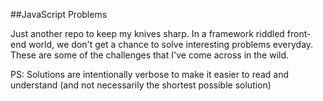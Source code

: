 ##JavaScript Problems

Just another repo to keep my knives sharp. In a framework riddled front-end world, we don't get a chance to solve interesting problems everyday. These are some of the challenges that I've come across in the wild. 

PS: Solutions are intentionally verbose to make it easier to read and understand (and not necessarily the shortest possible solution)
